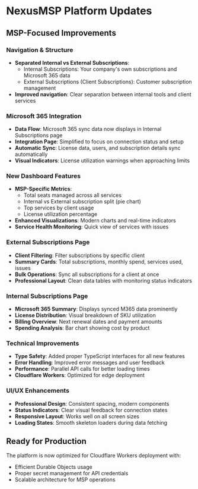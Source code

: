 # NexusMSP Platform Updates

## MSP-Focused Improvements

### Navigation & Structure
- **Separated Internal vs External Subscriptions**: 
  - Internal Subscriptions: Your company's own subscriptions and Microsoft 365 data
  - External Subscriptions (Client Subscriptions): Customer subscription management
- **Improved navigation**: Clear separation between internal tools and client services

### Microsoft 365 Integration
- **Data Flow**: Microsoft 365 sync data now displays in Internal Subscriptions page
- **Integration Page**: Simplified to focus on connection status and setup
- **Automatic Sync**: License data, users, and subscription details sync automatically
- **Visual Indicators**: License utilization warnings when approaching limits

### New Dashboard Features
- **MSP-Specific Metrics**:
  - Total seats managed across all services
  - Internal vs External subscription split (pie chart)
  - Top services by client usage
  - License utilization percentage
- **Enhanced Visualizations**: Modern charts and real-time indicators
- **Service Health Monitoring**: Quick view of services with issues

### External Subscriptions Page
- **Client Filtering**: Filter subscriptions by specific client
- **Summary Cards**: Total subscriptions, monthly spend, services used, issues
- **Bulk Operations**: Sync all subscriptions for a client at once
- **Professional Layout**: Clean data tables with monitoring status indicators

### Internal Subscriptions Page
- **Microsoft 365 Summary**: Displays synced M365 data prominently
- **License Distribution**: Visual breakdown of SKU utilization
- **Billing Overview**: Next renewal dates and payment amounts
- **Spending Analysis**: Bar chart showing cost by product

### Technical Improvements
- **Type Safety**: Added proper TypeScript interfaces for all new features
- **Error Handling**: Improved error messages and user feedback
- **Performance**: Parallel API calls for better loading times
- **Cloudflare Workers**: Optimized for edge deployment

### UI/UX Enhancements
- **Professional Design**: Consistent spacing, modern components
- **Status Indicators**: Clear visual feedback for connection states
- **Responsive Layout**: Works well on all screen sizes
- **Loading States**: Smooth skeleton loaders during data fetching

## Ready for Production
The platform is now optimized for Cloudflare Workers deployment with:
- Efficient Durable Objects usage
- Proper secret management for API credentials
- Scalable architecture for MSP operations
